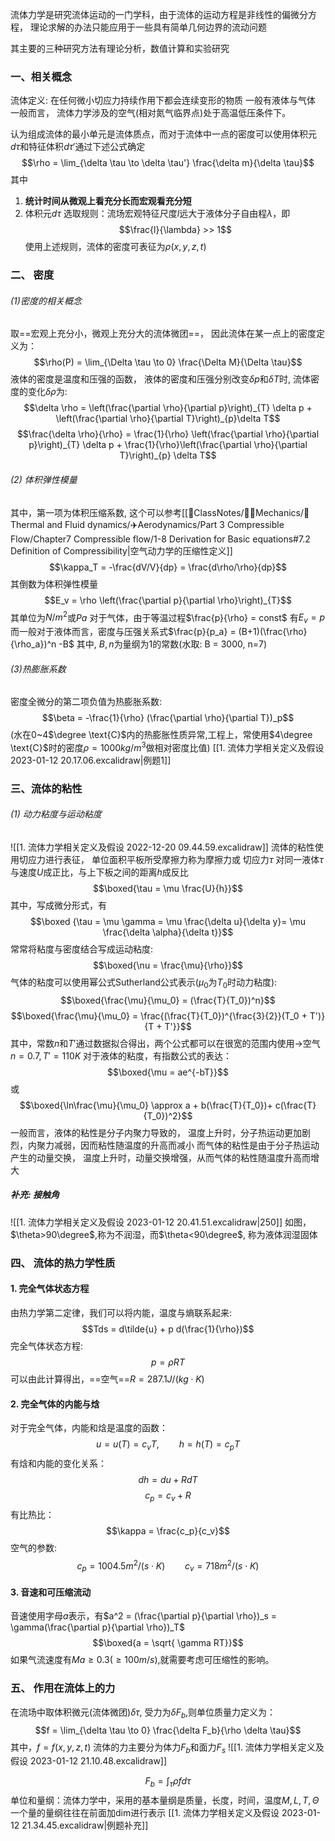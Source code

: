 流体力学是研究流体运动的一门学科，由于流体的运动方程是非线性的偏微分方程， 理论求解的办法只能应用于一些具有简单几何边界的流动问题

其主要的三种研究方法有理论分析，数值计算和实验研究
### 一、相关概念
流体定义: 在任何微小切应力持续作用下都会连续变形的物质
一般有液体与气体
一般而言， 流体力学涉及的空气(相对氮气临界点)处于高温低压条件下。

认为组成流体的最小单元是流体质点，而对于流体中一点的密度可以使用体积元$d\tau$和特征体积$d\tau'$通过下述公式确定
$$\rho = \lim_{\delta \tau \to \delta \tau'} \frac{\delta m}{\delta \tau}$$
其中
1. **统计时间从微观上看充分长而宏观看充分短**
2. 体积元$d\tau$ 选取规则：流场宏观特征尺度$l$远大于液体分子自由程$\lambda$，即
$$\frac{l}{\lambda} >> 1$$
使用上述规则，流体的密度可表征为$\rho(x,y,z,t)$

### 二、 密度
###### (1)密度的相关概念
取==宏观上充分小，微观上充分大的流体微团==， 因此流体在某一点上的密度定义为：
$$\rho(P) = \lim_{\Delta \tau \to 0} \frac{\Delta M}{\Delta \tau}$$
液体的密度是温度和压强的函数， 液体的密度和压强分别改变$\delta p$和$\delta T$时, 流体密度的变化$\delta \rho$为: 
$$\delta \rho = \left(\frac{\partial \rho}{\partial p}\right)_{T} \delta p + \left(\frac{\partial \rho}{\partial T}\right)_{p}\delta T$$
$$\frac{\delta \rho}{\rho} = \frac{1}{\rho} \left(\frac{\partial \rho}{\partial p}\right)_{T} \delta p + \frac{1}{\rho}\left(\frac{\partial \rho}{\partial  T}\right)_{p} \delta T$$
###### (2) 体积弹性模量
其中，第一项为体积压缩系数, 这个可以参考[[📘ClassNotes/👨‍🔧Mechanics/🌊Thermal and Fluid dynamics/✈️Aerodynamics/Part 3 Compressible Flow/Chapter7 Compressible flow/1-8 Derivation for Basic equations#7.2 Definition of Compressibility|空气动力学的压缩性定义]] 
$$\kappa_T = -\frac{dV/V}{dp} = \frac{d\rho/\rho}{dp}$$
其倒数为体积弹性模量
$$E_v = \rho \left(\frac{\partial p}{\partial \rho}\right)_{T}$$
其单位为$N/m^2$或$Pa$
对于气体，由于等温过程$\frac{p}{\rho} = const$ 有$E_v = p$
而一般对于液体而言，密度与压强关系式$\frac{p}{p_a} = (B+1)(\frac{\rho}{\rho_a})^n -B$
其中,  $B,n$为量纲为1的常数(水取: B = 3000, n=7)
###### (3)热膨胀系数
密度全微分的第二项负值为热膨胀系数:
$$\beta = -\frac{1}{\rho} (\frac{\partial \rho}{\partial T})_p$$
(水在0~4$\degree \text{C}$内的热膨胀性质异常,工程上，常使用$4\degree \text{C}$时的密度$\rho = 1000kg/m^3$做相对密度比值)
[[1. 流体力学相关定义及假设 2023-01-12 20.17.06.excalidraw|例题1]]

### 三、流体的粘性
###### (1) 动力粘度与运动粘度
![[1. 流体力学相关定义及假设 2022-12-20 09.44.59.excalidraw]]
流体的粘性使用切应力进行表征， 单位面积平板所受摩擦力称为摩擦力或 切应力$\tau$ 
对同一液体$\tau$与速度$U$成正比，与上下板之间的距离$h$成反比
$$\boxed{\tau = \mu \frac{U}{h}}$$
其中，写成微分形式，有
$$\boxed {\tau = \mu \gamma = \mu \frac{\delta u}{\delta y}= \mu \frac{\delta \alpha}{\delta t}}$$
常常将粘度与密度结合写成运动粘度: 
$$\boxed{\nu = \frac{\mu}{\rho}}$$
气体的粘度可以使用幂公式Sutherland公式表示($\mu_0$为$T_0$时动力粘度): 
$$\boxed{\frac{\mu}{\mu_0} = (\frac{T}{T_0})^n}$$
$$\boxed{\frac{\mu}{\mu_0} = \frac{(\frac{T}{T_0})^{\frac{3}{2}}(T_0 + T')}{T + T'}}$$
其中，常数$n$和$T'$通过数据拟合得出，两个公式都可以在很宽的范围内使用->空气$n=0.7, T'=110K$
对于液体的粘度，有指数公式的表达： 
$$\boxed{\mu = ae^{-bT}}$$
或
$$\boxed{\ln\frac{\mu}{\mu_0} \approx a + b(\frac{T}{T_0})+ c(\frac{T}{T_0})^2}$$
一般而言，液体的粘性是分子内聚力导致的， 温度上升时，分子热运动更加剧烈，内聚力减弱，因而粘性随温度的升高而减小
而气体的粘性是由于分子热运动产生的动量交换， 温度上升时，动量交换增强，从而气体的粘性随温度升高而增大
##### 补充: 接触角
![[1. 流体力学相关定义及假设 2023-01-12 20.41.51.excalidraw|250]]
如图，$\theta>90\degree$,称为不润湿，而$\theta<90\degree$, 称为液体润湿固体

### 四、 流体的热力学性质
#### 1. 完全气体状态方程 
由热力学第二定律，我们可以将内能，温度与熵联系起来:
$$Tds = d\tilde{u} + p d(\frac{1}{\rho})$$
完全气体状态方程: 
$$p = \rho RT$$
可以由此计算得出，==空气==$R = 287.1J/(kg \cdot K)$

#### 2. 完全气体的内能与焓
对于完全气体，内能和焓是温度的函数：
$$u = u(T) = c_v T, \qquad h = h(T) = c_p T$$
有焓和内能的变化关系：
$$dh = du + RdT$$
$$c_p = c_v + R$$
有比热比：
$$\kappa = \frac{c_p}{c_v}$$
空气的参数:
$$c_p = 1004.5 m^2/(s \cdot K) \qquad  c_v = 718m^2/(s \cdot K)$$
#### 3. 音速和可压缩流动 
音速使用字母$a$表示，有$a^2 = (\frac{\partial p}{\partial \rho})_s =  \gamma(\frac{\partial p}{\partial \rho})_T$
$$\boxed{a = \sqrt{ \gamma RT}}$$
如果气流速度有$Ma \geq 0.3(\geq 100m/s)$,就需要考虑可压缩性的影响。

### 五、 作用在流体上的力
在流场中取体积微元(流体微团)$\delta \tau$, 受力为$\delta F_b$,则单位质量力定义为：
$$f =  \lim_{\delta \tau \to 0} \frac{\delta F_b}{\rho \delta \tau}$$
其中，$f = f(x,y,z,t)$
流体的力主要分为体力$F_b$和面力$F_s$
![[1. 流体力学相关定义及假设 2023-01-12 21.10.48.excalidraw]]

$$F_b  = \int_{\tau} \rho f d\tau $$
单位和量纲：流体力学中，采用的基本量纲是质量，长度，时间，温度$M,L,T,\Theta$
一个量的量纲往往在前面加dim进行表示
[[1. 流体力学相关定义及假设 2023-01-12 21.34.45.excalidraw|例题补充]]



